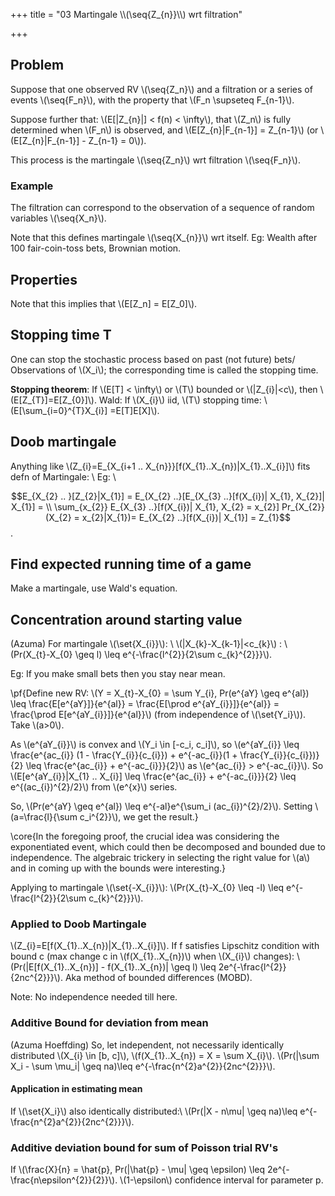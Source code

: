 +++
title = "03 Martingale \\\\(\\seq{Z_{n}}\\\\) wrt filtration"

+++
## Problem
Suppose that one observed RV \\(\seq{Z_n}\\) and a filtration or a series of events \\(\seq{F_n}\\), with the property that \\(F_n \supseteq F_{n-1}\\).

Suppose further that: \\(E[|Z_{n}|] < f(n) < \infty\\), that \\(Z_n\\) is fully determined when \\(F_n\\) is observed, and \\(E[Z_{n}|F_{n-1}] = Z_{n-1}\\) (or \\(E[Z_{n}|F_{n-1}] - Z_{n-1} = 0\\)).

This process is the martingale \\(\seq{Z_n}\\) wrt filtration \\(\seq{F_n}\\).

### Example
The filtration can correspond to the observation of a sequence of random variables \\(\seq{X_n}\\).

Note that this defines martingale \\(\seq{X_{n}}\\) wrt itself. Eg: Wealth after 100 fair-coin-toss bets, Brownian motion.

## Properties
Note that this implies that  \\(E[Z_n] = E[Z_0]\\).

## Stopping time T
One can stop the stochastic process based on past (not future) bets/ Observations of \\(X_i\\); the corresponding time is called the stopping time.

**Stopping theorem**: If \\(E[T] < \infty\\) or \\(T\\) bounded or \\(|Z_{i}|<c\\), then \\(E[Z_{T}]=E[Z_{0}]\\). Wald: If \\(X_{i}\\) iid, \\(T\\) stopping time: \\(E[\sum_{i=0}^{T}X_{i}] =E[T]E[X]\\).


## Doob martingale
Anything like \\(Z_{i}=E_{X_{i+1 .. X_{n}}}[f(X_{1}..X_{n})|X_{1}..X_{i}]\\) fits defn of Martingale: \\
Eg: \\

$$E_{X_{2} .. }[Z_{2}|X_{1}] = E_{X_{2} ..}[E_{X_{3} ..}[f(X_{i})| X_{1}, X_{2}]| X_{1}] = \\
\sum_{x_{2}} E_{X_{3} ..}[f(X_{i})| X_{1}, X_{2} = x_{2}] Pr_{X_{2}}(X_{2} = x_{2}|X_{1})= E_{X_{2} ..}[f(X_{i})| X_{1}] = Z_{1}$$.

## Find expected running time of a game
Make a martingale, use Wald's equation.

## Concentration around starting value
(Azuma) For martingale \\(\set{X_{i}}\\): \\
\\(|X_{k}-X_{k-1}|<c_{k}\\) : \\(Pr(X_{t}-X_{0} \geq l) \leq e^{-\frac{l^{2}}{2\sum c_{k}^{2}}}\\).

Eg: If you make small bets then you stay near mean.

\pf{Define new RV: \\(Y = X_{t}-X_{0} = \sum Y_{i}, Pr(e^{aY} \geq e^{al}) \leq \frac{E[e^{aY}]}{e^{al}} = \frac{E[\prod e^{aY_{i}}]}{e^{al}} = \frac{\prod E[e^{aY_{i}}]}{e^{al}}\\) (from independence of \\(\set{Y_i}\\)). Take \\(a>0\\).

As \\(e^{aY_{i}}\\) is convex and \\(Y_i \in [-c_i, c_i]\\), so \\(e^{aY_{i}} \leq \frac{e^{ac_{i}} (1 - \frac{Y_{i}}{c_{i}}) + e^{-ac_{i}}(1 + \frac{Y_{i}}{c_{i}})}{2} \leq \frac{e^{ac_{i}} + e^{-ac_{i}}}{2}\\) as \\(e^{ac_{i}} > e^{-ac_{i}}\\). So \\(E[e^{aY_{i}}|X_{1} .. X_{i}] \leq \frac{e^{ac_{i}} + e^{-ac_{i}}}{2} \leq e^{(ac_{i})^{2}/2}\\) from \\(e^{x}\\) series.

So, \\(Pr(e^{aY} \geq e^{al}) \leq e^{-al}e^{\sum_i (ac_{i})^{2}/2}\\). Setting \\(a=\frac{l}{\sum c_i^{2}}\\), we get the result.}

\core{In the foregoing proof, the crucial idea was considering the exponentiated event, which could then be decomposed and bounded due to independence. The algebraic trickery in selecting the right value for \\(a\\) and in coming up with the bounds were interesting.}

Applying to martingale \\(\set{-X_{i}}\\): \\(Pr(X_{t}-X_{0} \leq -l) \leq e^{-\frac{l^{2}}{2\sum c_{k}^{2}}}\\).

### Applied to Doob Martingale
\\(Z_{i}=E[f(X_{1}..X_{n})|X_{1}..X_{i}]\\). If f satisfies Lipschitz condition with bound c (max change c in \\(f(X_{1}..X_{n})\\) when \\(X_{i}\\) changes): \\(Pr(|E[f(X_{1}..X_{n})] - f(X_{1}..X_{n})| \geq l) \leq 2e^{-\frac{l^{2}}{2nc^{2}}}\\). Aka method of bounded differences (MOBD).

Note: No independence needed till here.

### Additive Bound for deviation from mean
(Azuma Hoeffding) So, let independent, not necessarily identically distributed \\(X_{i} \in [b, c]\\), \\(f(X_{1}..X_{n}) = X = \sum X_{i}\\). \\(Pr(|\sum X_i - \sum \mu_i| \geq na)\leq e^{-\frac{n^{2}a^{2}}{2nc^{2}}}\\).

#### Application in estimating mean
If \\(\set{X_i}\\) also identically distributed:\\
 \\(Pr(|X - n\mu| \geq na)\leq e^{-\frac{n^{2}a^{2}}{2nc^{2}}}\\).

### Additive deviation bound for sum of Poisson trial RV's
If \\(\frac{X}{n} = \hat{p}, Pr(|\hat{p} - \mu| \geq \epsilon) \leq 2e^{-\frac{n\epsilon^{2}}{2}}\\). \\(1-\epsilon\\) confidence interval for parameter p.
